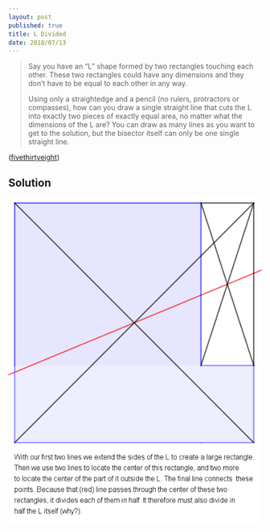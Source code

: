 ```yaml
---
layout: post
published: true
title: L Divided
date: 2018/07/13
---
```


>Say you have an “L” shape formed by two rectangles touching each other. These two rectangles could have any dimensions and they don’t have to be equal to each other in any way.
>
>Using only a straightedge and a pencil (no rulers, protractors or compasses), how can you draw a single straight line that cuts the L into exactly two pieces of exactly equal area, no matter what the dimensions of the L are? You can draw as many lines as you want to get to the solution, but the bisector itself can only be one single straight line.

<!--more-->

([fivethirtyeight](https://fivethirtyeight.com/features/can-you-slice-this-in-half/))

## Solution

![We extend the sides to form a rectangle, and then locate the centers of the large rectangle and the rectangular area with in it that is outside of the L. The line contaiing those centers divides those rectangular areas in half, and therefore also the L itself](/img/LDivided.PNG)

<br>
